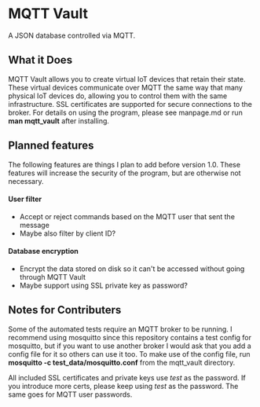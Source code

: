 # MQTT Vault

A JSON database controlled via MQTT.

## What it Does

MQTT Vault allows you to create virtual IoT devices that retain their state.
These virtual devices communicate over MQTT the same way that many physical IoT devices do, allowing you to control them with the same infrastructure.
SSL certificates are supported for secure connections to the broker.
For details on using the program, please see manpage.md or run **man mqtt_vault** after installing.

## Planned features

The following features are things I plan to add before version 1.0.
These features will increase the security of the program, but are otherwise not necessary.

#### User filter
  - Accept or reject commands based on the MQTT user that sent the message
  - Maybe also filter by client ID?
#### Database encryption
  - Encrypt the data stored on disk so it can't be accessed without going through MQTT Vault
  - Maybe support using SSL private key as password?

## Notes for Contributers

Some of the automated tests require an MQTT broker to be running.
I recommend using mosquitto since this repository contains a test config for mosquitto, but if you want to use another broker I would ask that you add a config file for it so others can use it too.
To make use of the config file, run **mosquitto -c test_data/mosquitto.conf** from the mqtt_vault directory.

All included SSL certificates and private keys use *test* as the password.
If you introduce more certs, please keep using *test* as the password.
The same goes for MQTT user passwords.
